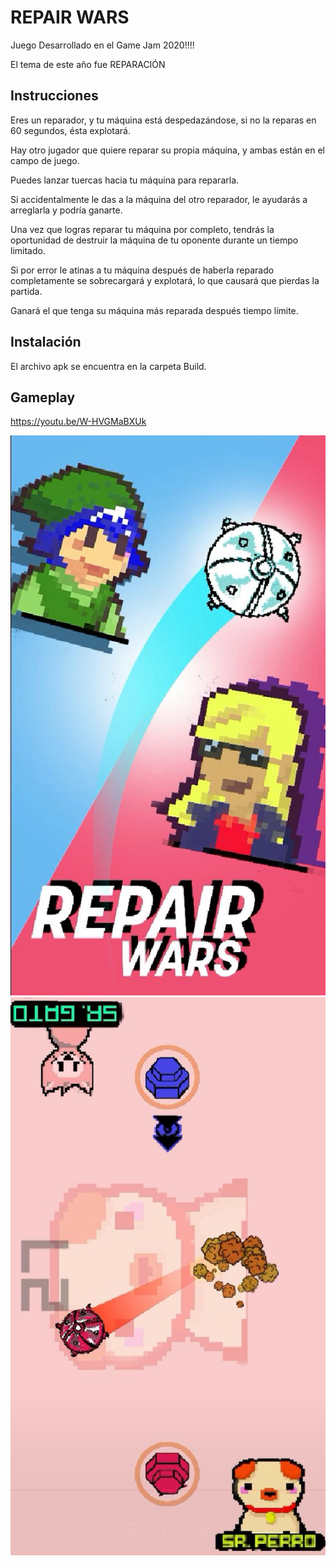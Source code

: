 # REPAIR WARS

Juego Desarrollado en el Game Jam 2020!!!!

El tema de este año fue REPARACIÓN

## Instrucciones

Eres un reparador, y tu máquina está despedazándose, si no la reparas en 60 segundos, ésta explotará.

Hay otro jugador que quiere reparar su propia máquina, y ambas están en el campo de juego.  

Puedes lanzar tuercas hacia tu máquina para repararla.

Si accidentalmente le das a la máquina del otro reparador, le ayudarás a arreglarla y podría ganarte.

Una vez que logras reparar tu máquina por completo, tendrás la oportunidad de destruir la máquina de tu oponente durante un tiempo limitado.

Si por error le atinas a tu máquina después de haberla reparado completamente se sobrecargará y explotará, lo que causará que pierdas la partida.

Ganará el que tenga su máquina más reparada después tiempo límite.

## Instalación

El archivo apk se encuentra en la carpeta Build.

## Gameplay

https://youtu.be/W-HVGMaBXUk

![](Capturas/RW1.JPG)
![](Capturas/RW2.JPG)


